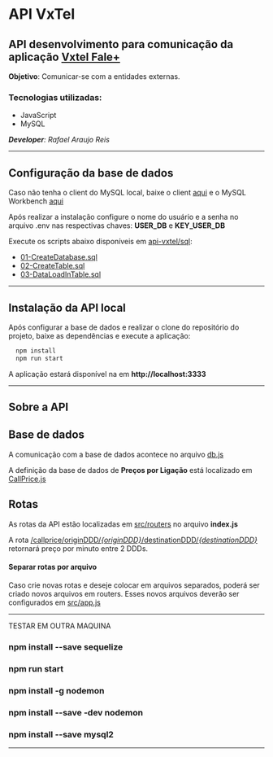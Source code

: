 # API VxTel
## API desenvolvimento para comunicação da aplicação [Vxtel Fale+](https://github.com/rafael-araujo-reis/vxtel-falemais#readme)

**Objetivo**: Comunicar-se com a entidades externas.

### Tecnologias utilizadas:
* JavaScript
* MySQL

_**Developer**: Rafael Araujo Reis_

---

## Configuração da base de dados
Caso não tenha o client do MySQL local, baixe o client [aqui](https://dev.mysql.com/downloads/installer/) e o MySQL Workbench [aqui](https://dev.mysql.com/downloads/workbench/)

Após realizar a instalação configure o nome do usuário e a senha no arquivo .env nas respectivas chaves: **USER_DB** e **KEY_USER_DB**

Execute os scripts abaixo disponíveis em [api-vxtel/sql](./sql/):
- [01-CreateDatabase.sql](./sql/01-CreateDatabase.sql)
- [02-CreateTable.sql](./sql/02-CreateTable.sql)
- [03-DataLoadInTable.sql](./sql/03-DataLoadInTable.sql)

---
## Instalação da API local
Após configurar a base de dados e realizar o clone do repositório do projeto, baixe as dependências e execute a aplicação:
``` bash
  npm install
  npm run start
```
A aplicação estará disponível na em **http://localhost:3333**


---

## Sobre a API
## Base de dados 
A comunicação com a base de dados acontece no arquivo [db.js](./src/models/db.js)

A definição da base de dados de **Preços por Ligação** está localizado em [CallPrice.js](./src/models/CallPrice.js)

## Rotas 
As rotas da API estão localizadas em [src/routers](./src/routers/) no arquivo **index.js**

A rota [/callprice/originDDD/*{originDDD}*/destinationDDD/*{destinationDDD}*](./src/routers/index.js) retornará preço por minuto entre 2 DDDs.

#### **Separar rotas por arquivo**
Caso crie novas rotas e deseje colocar em arquivos separados, poderá ser criado novos arquivos em routers. Esses novos arquivos deverão ser configurados em [src/app.js](./src/app.js)


---
TESTAR EM OUTRA MAQUINA
### npm install --save sequelize

### npm run start

### npm install -g nodemon
### npm install --save -dev nodemon

### npm install --save mysql2
----
